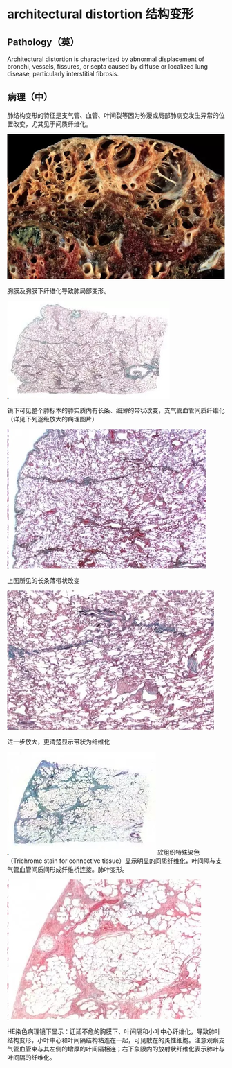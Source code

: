 # architectural distortion 结构变形
## Pathology（英）
 Architectural distortion is characterized by abnormal displacement of bronchi, vessels, fissures, or septa caused by diffuse or localized lung disease, particularly interstitial fibrosis.
## 病理（中）
肺结构变形的特征是支气管、血管、叶间裂等因为弥漫或局部肺病变发生异常的位置改变，尤其见于间质纤维化。

![](./_image/2017-04-30-10-37-30.jpg)

胸膜及胸膜下纤维化导致肺局部变形。

![](./_image/2017-04-30-10-37-43.jpg)

镜下可见整个肺标本的肺实质内有长条、细薄的带状改变，支气管血管间质纤维化（详见下列逐级放大的病理图片）

![](./_image/2017-04-30-10-38-11.jpg)

上图所见的长条薄带状改变


![](./_image/2017-04-30-10-38-26.jpg)

进一步放大，更清楚显示带状为纤维化


![](./_image/2017-04-30-10-38-45.jpg)
软组织特殊染色（Trichrome stain for connective tissue）显示明显的间质纤维化，叶间隔与支气管血管间质间形成纤维桥连接。肺叶变形。

![](./_image/2017-04-30-10-39-03.jpg)

HE染色病理镜下显示：迁延不愈的胸膜下、叶间隔和小叶中心纤维化，导致肺叶结构变形，小叶中心和叶间隔结构粘连在一起，可见散在的炎性细胞。注意观察支气管血管束与其左侧的增厚的叶间隔相连；右下象限内的放射状纤维化表示肺叶与叶间隔的纤维化。
